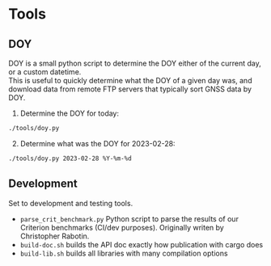 Tools
=====

## DOY

DOY is a small python script to determine the DOY either of the current day, or a custom datetime.  
This is useful to quickly determine what the DOY of a given day was, and download data from remote FTP servers
that typically sort GNSS data by DOY.

1. Determine the DOY for today:

```bash
./tools/doy.py
```

2. Determine what was the DOY for 2023-02-28:

```bash
./tools/doy.py 2023-02-28 %Y-%m-%d
```

## Development

Set to development and testing tools.

- `parse_crit_benchmark.py` Python script to parse the results of our Criterion benchmarks (CI/dev purposes). Originally writen by Christopher Rabotin.
- `build-doc.sh` builds the API doc exactly how publication with cargo does
- `build-lib.sh` builds all libraries with many compilation options
